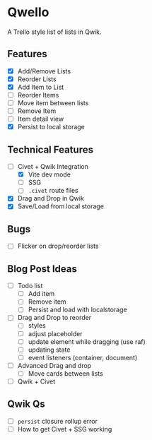 # Qwello

A Trello style list of lists in Qwik.

## Features

- [x] Add/Remove Lists
- [x] Reorder Lists
- [x] Add Item to List
- [ ] Reorder Items
- [ ] Move item between lists
- [ ] Remove Item
- [ ] Item detail view
- [x] Persist to local storage

## Technical Features

- [ ] Civet + Qwik Integration
  - [x] Vite dev mode
  - [ ] SSG
  - [ ] `.civet` route files
- [x] Drag and Drop in Qwik
- [x] Save/Load from local storage

## Bugs

- [ ] Flicker on drop/reorder lists

## Blog Post Ideas

- [ ] Todo list
  - [ ] Add item
  - [ ] Remove item
  - [ ] Persist and load with localstorage
- [ ] Drag and Drop to reorder
  - [ ] styles
  - [ ] adjust placeholder
  - [ ] update element while dragging (use raf)
  - [ ] updating state
  - [ ] event listeners (container, document)
- [ ] Advanced Drag and drop
  - [ ] Move cards between lists
- [ ] Qwik + Civet

## Qwik Qs

- [ ] `persist` closure rollup error
- [ ] How to get Civet + SSG working
